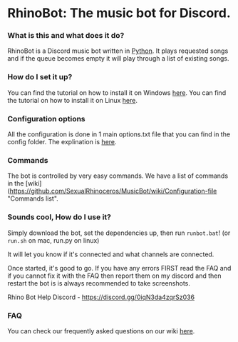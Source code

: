# RhinoBot: The music bot for Discord.

### What is this and what does it do?

RhinoBot is a Discord music bot written in [Python](https://www.python.org "Python homepage"). It plays requested songs and if the queue becomes empty it will play through a list of existing songs.

### How do I set it up?

You can find the tutorial on how to install it on Windows [here](https://github.com/SexualRhinoceros/MusicBot/wiki/Installation-guide-for-Windows-7-and-up "Windows instructions").
You can find the tutorial on how to install it on Linux [here](https://github.com/SexualRhinoceros/MusicBot/wiki/Installation-guide-for-Ubuntu-14.04-and-other-versions "Linux instructions").

### Configuration options

All the configuration is done in 1 main options.txt file that you can find in the config folder. The explination is [here](https://github.com/SexualRhinoceros/MusicBot/wiki/Configuration-file "Configuration").

### Commands

The bot is controlled by very easy commands. We have a list of commands in the [wiki](https://github.com/SexualRhinoceros/MusicBot/wiki/Configuration-file "Commands list".

### Sounds cool, How do I use it?
Simply download the bot, set the dependencies up, then run `runbot.bat`! (or `run.sh` on mac, run.py on linux)

It will let you know if it's connected and what channels are connected.

Once started, it's good to go. If you have any errors FIRST read the FAQ and if you cannot fix it with the FAQ then report them on my discord and then restart the bot is is always recommended to take screenshots.

Rhino Bot Help Discord - https://discord.gg/0iqN3da4zqrSz036

### FAQ

You can check our frequently asked questions on our wiki [here](https://github.com/SexualRhinoceros/MusicBot/wiki/FAQ "FAQ").
